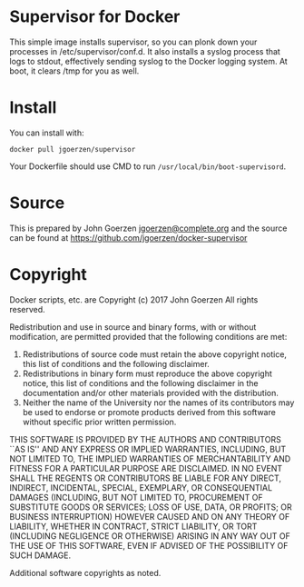 # Supervisor for Docker

This simple image installs supervisor, so you can plonk down your
processes in /etc/supervisor/conf.d.  It also installs a syslog
process that logs to stdout, effectively sending syslog to the Docker
logging system.  At boot, it clears /tmp for you as well.

# Install

You can install with:

    docker pull jgoerzen/supervisor

Your Dockerfile should use CMD to run `/usr/local/bin/boot-supervisord`.

# Source

This is prepared by John Goerzen <jgoerzen@complete.org> and the source
can be found at https://github.com/jgoerzen/docker-supervisor

# Copyright

Docker scripts, etc. are
Copyright (c) 2017 John Goerzen
All rights reserved.

Redistribution and use in source and binary forms, with or without
modification, are permitted provided that the following conditions
are met:
1. Redistributions of source code must retain the above copyright
   notice, this list of conditions and the following disclaimer.
2. Redistributions in binary form must reproduce the above copyright
   notice, this list of conditions and the following disclaimer in the
   documentation and/or other materials provided with the distribution.
3. Neither the name of the University nor the names of its contributors
   may be used to endorse or promote products derived from this software
   without specific prior written permission.

THIS SOFTWARE IS PROVIDED BY THE AUTHORS AND CONTRIBUTORS ``AS IS'' AND
ANY EXPRESS OR IMPLIED WARRANTIES, INCLUDING, BUT NOT LIMITED TO, THE
IMPLIED WARRANTIES OF MERCHANTABILITY AND FITNESS FOR A PARTICULAR PURPOSE
ARE DISCLAIMED.  IN NO EVENT SHALL THE REGENTS OR CONTRIBUTORS BE LIABLE
FOR ANY DIRECT, INDIRECT, INCIDENTAL, SPECIAL, EXEMPLARY, OR CONSEQUENTIAL
DAMAGES (INCLUDING, BUT NOT LIMITED TO, PROCUREMENT OF SUBSTITUTE GOODS
OR SERVICES; LOSS OF USE, DATA, OR PROFITS; OR BUSINESS INTERRUPTION)
HOWEVER CAUSED AND ON ANY THEORY OF LIABILITY, WHETHER IN CONTRACT, STRICT
LIABILITY, OR TORT (INCLUDING NEGLIGENCE OR OTHERWISE) ARISING IN ANY WAY
OUT OF THE USE OF THIS SOFTWARE, EVEN IF ADVISED OF THE POSSIBILITY OF
SUCH DAMAGE.

Additional software copyrights as noted.

